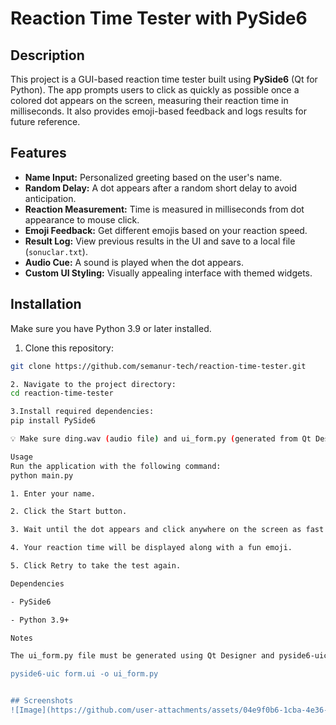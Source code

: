# Reaction Time Tester with PySide6

## Description  
This project is a GUI-based reaction time tester built using **PySide6** (Qt for Python). The app prompts users to click as quickly as possible once a colored dot appears on the screen, measuring their reaction time in milliseconds. It also provides emoji-based feedback and logs results for future reference.

## Features

- **Name Input:** Personalized greeting based on the user's name.
- **Random Delay:** A dot appears after a random short delay to avoid anticipation.
- **Reaction Measurement:** Time is measured in milliseconds from dot appearance to mouse click.
- **Emoji Feedback:** Get different emojis based on your reaction speed.
- **Result Log:** View previous results in the UI and save to a local file (`sonuclar.txt`).
- **Audio Cue:** A sound is played when the dot appears.
- **Custom UI Styling:** Visually appealing interface with themed widgets.

## Installation

Make sure you have Python 3.9 or later installed.

1. Clone this repository:
```bash
git clone https://github.com/semanur-tech/reaction-time-tester.git

2. Navigate to the project directory:
cd reaction-time-tester

3.Install required dependencies:
pip install PySide6

💡 Make sure ding.wav (audio file) and ui_form.py (generated from Qt Designer .ui file) are present in the project directory.

Usage
Run the application with the following command:
python main.py

1. Enter your name.

2. Click the Start button.

3. Wait until the dot appears and click anywhere on the screen as fast as possible.

4. Your reaction time will be displayed along with a fun emoji.

5. Click Retry to take the test again.

Dependencies

- PySide6

- Python 3.9+

Notes

The ui_form.py file must be generated using Qt Designer and pyside6-uic if it's not included:

pyside6-uic form.ui -o ui_form.py


## Screenshots
![Image](https://github.com/user-attachments/assets/04e9f0b6-1cba-4e36-b691-af91fb60d47c)








